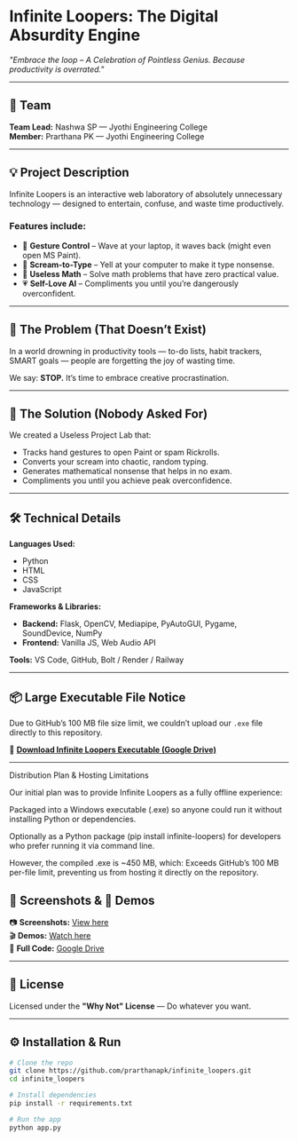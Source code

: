 # Infinite Loopers: The Digital Absurdity Engine  
*"Embrace the loop – A Celebration of Pointless Genius. Because productivity is overrated."*

---

## 👥 Team  
**Team Lead:** Nashwa SP — Jyothi Engineering College  
**Member:** Prarthana PK — Jyothi Engineering College  

---

## 💡 Project Description  
Infinite Loopers is an interactive web laboratory of absolutely unnecessary technology — designed to entertain, confuse, and waste time productively.

### Features include:  
- 👋 **Gesture Control** – Wave at your laptop, it waves back (might even open MS Paint).  
- 🎤 **Scream-to-Type** – Yell at your computer to make it type nonsense.  
- 🔢 **Useless Math** – Solve math problems that have zero practical value.  
- 💗 **Self-Love AI** – Compliments you until you’re dangerously overconfident.  

---

## 🤔 The Problem (That Doesn’t Exist)  
In a world drowning in productivity tools — to-do lists, habit trackers, SMART goals — people are forgetting the joy of wasting time.  

We say: **STOP.** It’s time to embrace creative procrastination.  

---

## 🚀 The Solution (Nobody Asked For)  
We created a Useless Project Lab that:  
- Tracks hand gestures to open Paint or spam Rickrolls.  
- Converts your scream into chaotic, random typing.  
- Generates mathematical nonsense that helps in no exam.  
- Compliments you until you achieve peak overconfidence.  

---

## 🛠 Technical Details  

**Languages Used:**  
- Python  
- HTML  
- CSS  
- JavaScript  

**Frameworks & Libraries:**  
- **Backend:** Flask, OpenCV, Mediapipe, PyAutoGUI, Pygame, SoundDevice, NumPy  
- **Frontend:** Vanilla JS, Web Audio API  

**Tools:** VS Code, GitHub, Bolt / Render / Railway  

---

## 📦 Large Executable File Notice  
Due to GitHub’s 100 MB file size limit, we couldn’t upload our `.exe` file directly to this repository.  

🔗 **[Download Infinite Loopers Executable (Google Drive)](https://drive.google.com/drive/folders/1zzrx0H0MaShmkgsVLC1Klj0i_vf75nhO?usp=sharing)**  

---
Distribution Plan & Hosting Limitations

Our initial plan was to provide Infinite Loopers as a fully offline experience:

Packaged into a Windows executable (.exe) so anyone could run it without installing Python or dependencies.

Optionally as a Python package (pip install infinite-loopers) for developers who prefer running it via command line.

However, the compiled .exe is ~450 MB, which:
Exceeds GitHub’s 100 MB per-file limit, preventing us from hosting it directly on the repository.

## 📸 Screenshots & 🎥 Demos  
📷 **Screenshots:** [View here](https://drive.google.com/drive/folders/14ZTjDfbwGtwWPchEZ6c5t3rZQoXgdGBq?usp=sharing)  
🎬 **Demos:** [Watch here](https://drive.google.com/drive/folders/1AOhNsmBx4hwVFeIA4zkTJqPQSHs22E5l?usp=sharing)  
💾 **Full Code:** [Google Drive](https://drive.google.com/drive/folders/1zzrx0H0MaShmkgsVLC1Klj0i_vf75nhO?usp=sharing)  

---

## 📜 License  
Licensed under the **"Why Not" License** — Do whatever you want.  

---

## ⚙️ Installation & Run  
```bash
# Clone the repo
git clone https://github.com/prarthanapk/infinite_loopers.git
cd infinite_loopers

# Install dependencies
pip install -r requirements.txt

# Run the app
python app.py
